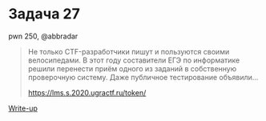 # Задача 27

pwn 250, @abbradar

> Не только CTF-разработчики пишут и пользуются своими велосипедами. В этот году составители ЕГЭ по информатике решили перенести приём одного из заданий в собственную проверочную систему. Даже публичное тестирование объявили...
> 
> https://lms.s.2020.ugractf.ru/token/

[Write-up](WRITEUP.md)

